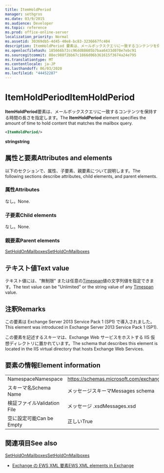 ```yaml
---
title: ItemHoldPeriod
manager: sethgros
ms.date: 03/9/2015
ms.audience: Developer
ms.topic: reference
ms.prod: office-online-server
localization_priority: Normal
ms.assetid: 30369db5-4d45-40e8-bc83-3236667fc404
description: ItemHoldPeriod 要素は、メールボックスクエリに一致するコンテンツを保持する時間の長さを指定します。
ms.openlocfilehash: 185666b72cc96dd88605b7baa6433d070e7ebc91
ms.sourcegitcommit: 88ec988f2bb67c1866d06b361615f3674a24e795
ms.translationtype: MT
ms.contentlocale: ja-JP
ms.lasthandoff: 06/03/2020
ms.locfileid: "44452287"
---
```

# <a name="itemholdperiod"></a><span data-ttu-id="48a55-103">ItemHoldPeriod</span><span class="sxs-lookup"><span data-stu-id="48a55-103">ItemHoldPeriod</span></span>

<span data-ttu-id="48a55-104">**ItemHoldPeriod**要素は、メールボックスクエリに一致するコンテンツを保持する時間の長さを指定します。</span><span class="sxs-lookup"><span data-stu-id="48a55-104">The **ItemHoldPeriod** element specifies the amount of time to hold content that matches the mailbox query.</span></span> 
  
```XML
<ItemHoldPeriod/>
```

 <span data-ttu-id="48a55-105">**string**</span><span class="sxs-lookup"><span data-stu-id="48a55-105">**string**</span></span>
## <a name="attributes-and-elements"></a><span data-ttu-id="48a55-106">属性と要素</span><span class="sxs-lookup"><span data-stu-id="48a55-106">Attributes and elements</span></span>

<span data-ttu-id="48a55-107">以下のセクションで、属性、子要素、親要素について説明します。</span><span class="sxs-lookup"><span data-stu-id="48a55-107">The following sections describe attributes, child elements, and parent elements.</span></span>
  
### <a name="attributes"></a><span data-ttu-id="48a55-108">属性</span><span class="sxs-lookup"><span data-stu-id="48a55-108">Attributes</span></span>

<span data-ttu-id="48a55-109">なし。</span><span class="sxs-lookup"><span data-stu-id="48a55-109">None.</span></span>
  
### <a name="child-elements"></a><span data-ttu-id="48a55-110">子要素</span><span class="sxs-lookup"><span data-stu-id="48a55-110">Child elements</span></span>

<span data-ttu-id="48a55-111">なし。</span><span class="sxs-lookup"><span data-stu-id="48a55-111">None.</span></span>
  
### <a name="parent-elements"></a><span data-ttu-id="48a55-112">親要素</span><span class="sxs-lookup"><span data-stu-id="48a55-112">Parent elements</span></span>

[<span data-ttu-id="48a55-113">SetHoldOnMailboxes</span><span class="sxs-lookup"><span data-stu-id="48a55-113">SetHoldOnMailboxes</span></span>](setholdonmailboxes.md)
  
## <a name="text-value"></a><span data-ttu-id="48a55-114">テキスト値</span><span class="sxs-lookup"><span data-stu-id="48a55-114">Text value</span></span>

<span data-ttu-id="48a55-115">テキスト値には、"無制限" または任意の[Timespan](https://msdn.microsoft.com/library/1ecy8h51%28v=vs.110%29.aspx)値の文字列値を指定できます。</span><span class="sxs-lookup"><span data-stu-id="48a55-115">The text value can be "Unlimited" or the string value of any [Timespan](https://msdn.microsoft.com/library/1ecy8h51%28v=vs.110%29.aspx) value.</span></span> 
  
## <a name="remarks"></a><span data-ttu-id="48a55-116">注釈</span><span class="sxs-lookup"><span data-stu-id="48a55-116">Remarks</span></span>

<span data-ttu-id="48a55-117">この要素は Exchange Server 2013 Service Pack 1 (SP1) で導入されました。</span><span class="sxs-lookup"><span data-stu-id="48a55-117">This element was introduced in Exchange Server 2013 Service Pack 1 (SP1).</span></span>
  
<span data-ttu-id="48a55-118">この要素を記述するスキーマは、Exchange Web サービスをホストする IIS 仮想ディレクトリに置かれています。</span><span class="sxs-lookup"><span data-stu-id="48a55-118">The schema that describes this element is located in the IIS virtual directory that hosts Exchange Web Services.</span></span>
  
## <a name="element-information"></a><span data-ttu-id="48a55-119">要素の情報</span><span class="sxs-lookup"><span data-stu-id="48a55-119">Element information</span></span>

|||
|:-----|:-----|
|<span data-ttu-id="48a55-120">Namespace</span><span class="sxs-lookup"><span data-stu-id="48a55-120">Namespace</span></span>  <br/> |https://schemas.microsoft.com/exchange/services/2006/messages  <br/> |
|<span data-ttu-id="48a55-121">スキーマ名</span><span class="sxs-lookup"><span data-stu-id="48a55-121">Schema Name</span></span>  <br/> |<span data-ttu-id="48a55-122">メッセージスキーマ</span><span class="sxs-lookup"><span data-stu-id="48a55-122">Messages schema</span></span>  <br/> |
|<span data-ttu-id="48a55-123">検証ファイル</span><span class="sxs-lookup"><span data-stu-id="48a55-123">Validation File</span></span>  <br/> |<span data-ttu-id="48a55-124">メッセージ .xsd</span><span class="sxs-lookup"><span data-stu-id="48a55-124">Messages.xsd</span></span>  <br/> |
|<span data-ttu-id="48a55-125">空に設定可能</span><span class="sxs-lookup"><span data-stu-id="48a55-125">Can be Empty</span></span>  <br/> |<span data-ttu-id="48a55-126">正しい</span><span class="sxs-lookup"><span data-stu-id="48a55-126">True</span></span>  <br/> |
   
## <a name="see-also"></a><span data-ttu-id="48a55-127">関連項目</span><span class="sxs-lookup"><span data-stu-id="48a55-127">See also</span></span>



[<span data-ttu-id="48a55-128">SetHoldOnMailboxes</span><span class="sxs-lookup"><span data-stu-id="48a55-128">SetHoldOnMailboxes</span></span>](setholdonmailboxes.md)


- [<span data-ttu-id="48a55-129">Exchange の EWS XML 要素</span><span class="sxs-lookup"><span data-stu-id="48a55-129">EWS XML elements in Exchange</span></span>](ews-xml-elements-in-exchange.md)

